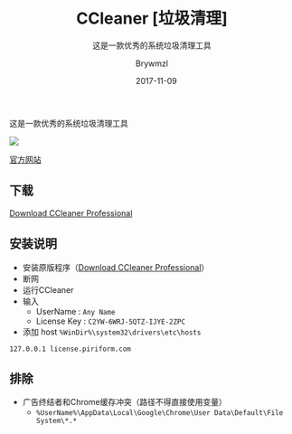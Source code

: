 ﻿---
layout:     post
title:      CCleaner [垃圾清理]
subtitle:   这是一款优秀的系统垃圾清理工具
date:     2017-11-09
author:     Brywmzl
header-img: img/CCleaner/bg.jpg
catalog: false
tags:
    - CCleaner
---
这是一款优秀的系统垃圾清理工具

<!--more-->

![](http://s1.pir.fm/cc/page2/cc5-screen1.png)

[官方网站](http://www.piriform.com)
## 下载
[Download CCleaner Professional](http://www.piriform.com/ccleaner/download/professional)

## 安装说明 
* 安装原版程序（[Download CCleaner Professional](http://www.piriform.com/ccleaner/download/professional)）
* 断网
* 运行CCleaner
* 输入
	* UserName : `Any Name`
	* License Key : `C2YW-6WRJ-5QTZ-IJYE-2ZPC`
* 添加 host `%WinDir%\system32\drivers\etc\hosts`
```
127.0.0.1 license.piriform.com
```

## 排除
* 广告终结者和Chrome缓存冲突（路径不得直接使用变量）  
	* `%UserName%\AppData\Local\Google\Chrome\User Data\Default\File System\*.*`


